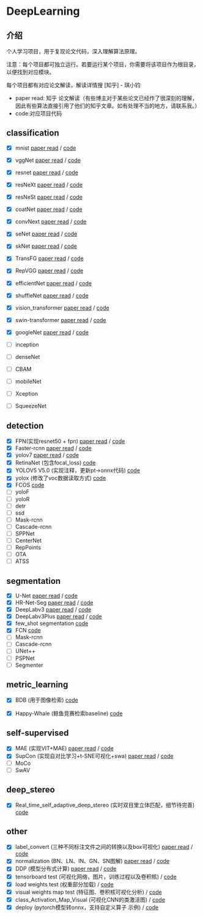 # DeepLearning

## 介绍
个人学习项目，用于复现论文代码，深入理解算法原理。

注意：每个项目都可独立运行。若要运行某个项目，你需要将该项目作为根目录，以便找到对应模块。

每个项目都有对应论文解读，解读详情搜 [知乎] - 琪小钧

- paper read: 知乎 论文解读（有些博主对于某些论文已经作了很深刻的理解，因此有些算法直接引用了他们的知乎文章。如有处理不当的地方，请联系我。）
- code:对应项目代码

## classification
- [x] mnist [paper read](https://zhuanlan.zhihu.com/p/459616884) / [code](https://github.com/KKKSQJ/DeepLearning/tree/master/classification/mnist)
- [x] vggNet [paper read](https://zhuanlan.zhihu.com/p/460777014) / [code](https://github.com/KKKSQJ/DeepLearning/tree/master/classification/vggNet)
- [x] resnet [paper read](https://zhuanlan.zhihu.com/p/462190341) / [code](https://github.com/KKKSQJ/DeepLearning/tree/master/classification/resnet)
- [x] resNeXt [paper read](https://zhuanlan.zhihu.com/p/51075096) / [code](https://github.com/KKKSQJ/DeepLearning/tree/master/classification/resnext)
- [x] resNeSt [paper read](https://zhuanlan.zhihu.com/p/133805433) / [code](https://github.com/KKKSQJ/DeepLearning/tree/master/classification/resnest)
- [x] coatNet [paper read](https://zhuanlan.zhihu.com/p/463033740) / [code](https://github.com/KKKSQJ/DeepLearning/tree/master/classification/coatNet)
- [x] convNext [paper read](https://zhuanlan.zhihu.com/p/473657956) / [code](https://github.com/KKKSQJ/DeepLearning/tree/master/classification/convNext)
- [x] seNet [paper read](https://zhuanlan.zhihu.com/p/479992312) / [code](https://github.com/KKKSQJ/DeepLearning/tree/master/classification/seNet)
- [x] skNet [paper read](https://zhuanlan.zhihu.com/p/98869334) / [code](https://github.com/KKKSQJ/DeepLearning/tree/master/classification/skNet)
- [x] TransFG [paper read](https://zhuanlan.zhihu.com/p/519173447) / [code](https://github.com/KKKSQJ/DeepLearning/tree/master/classification/TransFG)
- [x] RepVGG [paper read](https://zhuanlan.zhihu.com/p/551218736) / [code](https://github.com/KKKSQJ/DeepLearning/tree/master/classification/RepVGG)
- [x] efficientNet [paper read](https://blog.csdn.net/weixin_45377629/article/details/124430796) / [code](https://github.com/KKKSQJ/DeepLearning/tree/master/classification/efficientNet)
- [x] shuffleNet [paper read](https://zhuanlan.zhihu.com/p/32304419) / [code](https://github.com/KKKSQJ/DeepLearning/tree/master/classification/ShuffleNet)
- [x] vision_transformer [paper read](https://blog.csdn.net/qq_39478403/article/details/118704747) / [code](https://github.com/KKKSQJ/DeepLearning/tree/master/classification/vision_transformer)
- [x] swin-transformer [paper read](https://www.bilibili.com/video/BV13L4y1475U/?spm_id_from=333.999.0.0) / [code](https://github.com/KKKSQJ/DeepLearning/tree/master/classification/swin_transformer)
- [x] googleNet [paper read](https://zhuanlan.zhihu.com/p/73857137) / [code](https://github.com/KKKSQJ/DeepLearning/tree/master/classification/GoogleNet)
- [ ] inception
- [ ] denseNet
- [ ] CBAM
- [ ] mobileNet
- [ ] Xception
- [ ] SqueezeNet


## detection
- [x] FPN(实现resnet50 + fpn) [paper read](https://zhuanlan.zhihu.com/p/543486836) / [code](https://github.com/KKKSQJ/DeepLearning/tree/master/detection/FPN) 
- [x] Faster-rcnn [paper read](https://zhuanlan.zhihu.com/p/543486836) / [code](https://github.com/KKKSQJ/DeepLearning/tree/master/detection/fasterRcnn)
- [x] yolov7 [paper read](https://zhuanlan.zhihu.com/p/547044250) / [code](https://github.com/WongKinYiu/yolov7)
- [x] RetinaNet (包含focal_loss) [code](https://github.com/KKKSQJ/DeepLearning/tree/master/detection/RetinaNet)
- [x] YOLOV5 V5.0 (实现注释，更新pt->onnx代码) [code](https://github.com/KKKSQJ/DeepLearning/tree/master/detection/yolov5)
- [x] yolox (修改了voc数据读取方式) [code](https://github.com/KKKSQJ/DeepLearning/tree/master/detection/YOLOX)
- [x] FCOS [code](https://github.com/KKKSQJ/DeepLearning/tree/master/detection/FCOS)
- [ ] yoloF
- [ ] yoloR
- [ ] detr
- [ ] ssd
- [ ] Mask-rcnn
- [ ] Cascade-rcnn
- [ ] SPPNet
- [ ] CenterNet
- [ ] RepPoints
- [ ] OTA
- [ ] ATSS

## segmentation
- [x] U-Net [paper read](https://zhuanlan.zhihu.com/p/485647940) / [code](https://github.com/KKKSQJ/DeepLearning/tree/master/Image_segmentation/U-Net)
- [x] HR-Net-Seg [paper read](https://zhuanlan.zhihu.com/p/501094171) / [code](https://github.com/KKKSQJ/DeepLearning/tree/master/Image_segmentation/HR-Net-Seg)
- [x] DeepLabv3 [paper read](https://zhuanlan.zhihu.com/p/513233049) / [code](https://github.com/KKKSQJ/DeepLearning/tree/master/Image_segmentation/DeepLabV3)
- [x] DeepLabv3Plus [paper read](https://blog.csdn.net/u011974639/article/details/79518175) / [code](https://github.com/KKKSQJ/DeepLearning/tree/master/Image_segmentation/DeepLabV3Plus)
- [x] few_shot segmentation [code](https://github.com/KKKSQJ/DeepLearning/tree/master/Image_segmentation/few_shot_segmentation)
- [x] FCN [code](https://github.com/KKKSQJ/DeepLearning/tree/master/Image_segmentation/FCN)
- [ ] Mask-rcnn
- [ ] Cascade-rcnn
- [ ] UNet++
- [ ] PSPNet
- [ ] Segmenter

## metric_learning
- [x] BDB (用于图像检索) [code](https://github.com/KKKSQJ/DeepLearning/tree/master/metric_learning/BDB)
- [x] Happy-Whale (鲸鱼竞赛检索baseline) [code](https://github.com/KKKSQJ/DeepLearning/tree/master/metric_learning/Happy-Whale)


## self-supervised
- [x] MAE (实现VIT+MAE) [paper read](https://www.bilibili.com/video/BV1sq4y1q77t/?spm_id_from=333.999.0.0) / [code](https://github.com/KKKSQJ/DeepLearning/tree/master/self-supervised/MAE)
- [x] SupCon (实现自对比学习+t-SNE可视化+swa) [paper read](https://zhuanlan.zhihu.com/p/136332151) / [code](https://github.com/KKKSQJ/DeepLearning/tree/master/self-supervised/SupCon)
- [ ] MoCo
- [ ] SwAV

## deep_stereo
- [x] Real_time_self_adaptive_deep_stereo (实时双目里立体匹配，细节待完善) [code](https://github.com/KKKSQJ/DeepLearning/tree/master/deep_stereo/Real_time_self_adaptive_depp_stereo)


## other
- [x] label_convert (三种不同标注文件之间的转换以及box可视化) [paper read](https://zhuanlan.zhihu.com/p/461488682) / [code](https://github.com/KKKSQJ/DeepLearning/tree/master/others/label_convert) 
- [x] normalization (BN、LN、IN、GN、SN图解) [paper read](https://zhuanlan.zhihu.com/p/524829507) / [code](https://github.com/KKKSQJ/DeepLearning/tree/master/others/normalization) 
- [x] DDP (模型分布式计算) [paper read](https://zhuanlan.zhihu.com/p/550554697) / [code](https://github.com/KKKSQJ/DeepLearning/tree/master/others/train_with_DDP) 
- [x] tensorboard test (可视化网络，图片，训练过程以及卷积核) / [code](https://github.com/KKKSQJ/DeepLearning/tree/master/others/tensorboard_test)
- [x] load weights test (权重部分加载) / [code](https://github.com/KKKSQJ/DeepLearning/tree/master/others/load_weights_test)
- [x] visual weights map test (特征图、卷积核可视化分析) / [code](https://github.com/KKKSQJ/DeepLearning/tree/master/others/visual_weight_feature_map_test)
- [x] class_Activation_Map_Visual (可视化CNN的类激活图) / [code]()
- [x] deploy (pytorch模型转onnx，支持自定义算子 示例) / [code](https://github.com/KKKSQJ/DeepLearning/tree/master/others/deploy)